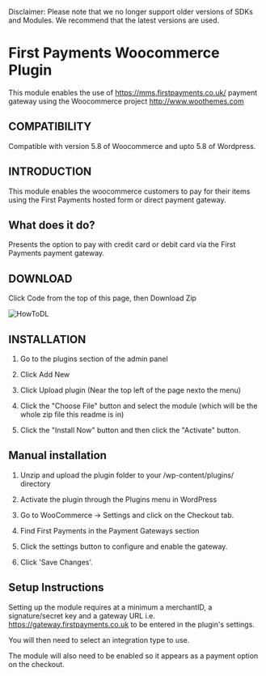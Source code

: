 Disclaimer: Please note that we no longer support older versions of SDKs and Modules. We recommend that the latest versions are used.

First Payments Woocommerce Plugin
==============

This module enables the use of https://mms.firstpayments.co.uk/ payment gateway using the Woocommerce project http://www.woothemes.com

COMPATIBILITY
------------

Compatible with version 5.8 of Woocommerce and upto 5.8 of Wordpress. 

INTRODUCTION
------------

This module enables the woocommerce customers to pay for their items using the First Payments hosted form or direct payment gateway.

What does it do?
----------------
Presents the option to pay with credit card or debit card via the First Payments payment gateway.

DOWNLOAD
------------
Click Code from the top of this page, then Download Zip

![HowToDL](https://i.imgur.com/8JVti4N.png)

INSTALLATION
------------

1. Go to the plugins section of the admin panel

2. Click Add New

3. Click Upload plugin (Near the top left of the page nexto the menu)

4. Click the "Choose File" button and select the module (which will be the whole zip file this readme is in)

4. Click the "Install Now" button and then click the "Activate" button.


Manual installation 
--------------------

1. Unzip and upload the plugin folder to your /wp-content/plugins/ directory

2. Activate the plugin through the Plugins menu in WordPress

3. Go to WooCommerce -> Settings and click on the Checkout tab. 

4. Find First Payments in the Payment Gateways section 

5. Click the settings button to configure and enable the gateway.

6. Click 'Save Changes'.


Setup Instructions
--------------------

Setting up the module requires at a minimum a merchantID, a signature/secret key and
a gateway URL i.e. https://gateway.firstpayments.co.uk to be entered in the plugin's settings.

You will then need to select an integration type to use.

The module will also need to be enabled so it appears as a payment option on the checkout.
